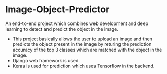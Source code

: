 # Image-Object-Predictor
An end-to-end project which combines web development and deep learning to detect and predict the object in the image.
* This project basically allows the user to upload an image and then predicts the object present in the image by returing the prediction accuracy of the top 3 classes which are matched with the object in the image.
* Django web framework is used.
* Keras is used for prediction which uses Tensorflow in the backend.

